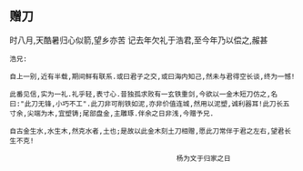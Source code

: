 ## 赠刀 ##

时八月,天酷暑归心似箭,望乡亦苦  记去年欠礼于浩君,至今年乃以偿之,赧甚 
 
    浩兄:
 
    自上一别,近有半载,期间鲜有联系.或曰君子之交,或曰海内知己,然未与君得空长谈,终为一憾!
 
    此番见信,实为一礼.礼乎轻,表寸心.昔独孤求败有一玄铁重剑,今欲以一金木短刀仿之,名曰:"此刀无锋,小巧不工".此刀非可削铁如泥,亦非价值连城,然用以泥塑,诚利器耳!此刀长五寸余,尖端为木,宜塑铸;尾部盘金,主雕琢.伴余之日非浅,今赠予兄.
 
    自古金生水,水生木,然克水者,土也;是故以此金木刻土刀相赠,愿此刀常伴于君之左右,望君长生不克!
 
                                             杨为文于归家之日
